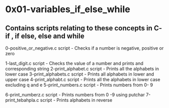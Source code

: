 # 0x01-variables_if_else_while

## Contains scripts relating to these concepts in C- if , if else, else and while

0-positive_or_negative.c script - Checks if a number is negative, positive or zero

1-last_digit.c script - Checks the value of a number and prints and corresponding string
2-print_alphabet.c script - Prints all the alphabets in lower case
3-print_alphabets.c script - Prints all alphabets in lower and upper case
4-print_alphabt.c script -  Prints all the alphabets in lower case excluding q and e
5-print_numbers.c script - Prints numbers from 0- 9

6-print_numberz.c script - Prints numbers from 0 -9 using putchar
7-print_tebahpla.c script - Prints alphabets in reverse
